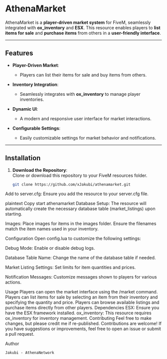# AthenaMarket

AthenaMarket is a **player-driven market system** for FiveM, seamlessly integrated with **ox_inventory** and **ESX**. This resource enables players to **list items for sale** and **purchase items** from others in a **user-friendly interface**.

---

## Features

- **Player-Driven Market**:  
  - Players can list their items for sale and buy items from others.

- **Inventory Integration**:  
  - Seamlessly integrates with **ox_inventory** to manage player inventories.

- **Dynamic UI**:  
  - A modern and responsive user interface for market interactions.

- **Configurable Settings**:  
  - Easily customizable settings for market behavior and notifications.

---

## Installation

1. **Download the Repository**:  
   Clone or download this repository to your FiveM resources folder.

   ```bash
   git clone https://github.com/xJakubi/athenamarket.git
Add to server.cfg:
Ensure you add the resource to your server.cfg file.

plaintext
Copy
start athenamarket
Database Setup:
The resource will automatically create the necessary database table (market_listings) upon starting.

Images:
Place images for items in the images folder. Ensure the filenames match the item names used in your inventory.

Configuration
Open config.lua to customize the following settings:

Debug Mode:
Enable or disable debug logs.

Database Table Name:
Change the name of the database table if needed.

Market Listing Settings:
Set limits for item quantities and prices.

Notification Messages:
Customize messages shown to players for various actions.

Usage
Players can open the market interface using the /market command.
Players can list items for sale by selecting an item from their inventory and specifying the quantity and price.
Players can browse available listings and purchase items directly from other players.
Dependencies
ESX: Ensure you have the ESX framework installed.
ox_inventory: This resource requires ox_inventory for inventory management.
Contributing
Feel free to make changes, but please credit me if re-published. Contributions are welcome!
If you have suggestions or improvements, feel free to open an issue or submit a pull request.

Author
```
Jakubi - AthenaNetwork


